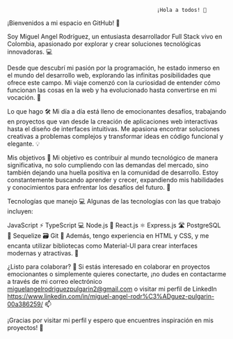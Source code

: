                                                     ¡Hola a todos! 👋
                                                    
¡Bienvenidos a mi espacio en GitHub! 🚀

Soy Miguel Angel Rodríguez, un entusiasta desarrollador Full Stack vivo en Colombia, apasionado por explorar y crear soluciones tecnológicas innovadoras. 💻


Desde que descubrí mi pasión por la programación, he estado inmerso en el mundo del desarrollo web, explorando las infinitas posibilidades que ofrece este campo. Mi viaje comenzó con la curiosidad de entender cómo funcionan las cosas en la web y ha evolucionado hasta convertirse en mi vocación. 🌟

Lo que hago 🛠️
Mi día a día está lleno de emocionantes desafíos, trabajando en proyectos que van desde la creación de aplicaciones web interactivas hasta el diseño de interfaces intuitivas. Me apasiona encontrar soluciones creativas a problemas complejos y transformar ideas en código funcional y elegante. 💡

Mis objetivos 🎯
Mi objetivo es contribuir al mundo tecnológico de manera significativa, no solo cumpliendo con las demandas del mercado, sino también dejando una huella positiva en la comunidad de desarrollo. Estoy constantemente buscando aprender y crecer, expandiendo mis habilidades y conocimientos para enfrentar los desafíos del futuro. 🌱

Tecnologías que manejo 💻
Algunas de las tecnologías con las que trabajo incluyen:

JavaScript ⚡
TypeScript 💻
Node.js 🚀
React.js ⚛️
Express.js 🛣️
PostgreSQL 🐘
Sequelize 🗃️
Git 📂
Además, tengo experiencia en HTML y CSS, y me encanta utilizar bibliotecas como Material-UI para crear interfaces modernas y atractivas. 🎨

¿Listo para colaborar? 🤝
Si estás interesado en colaborar en proyectos emocionantes o simplemente quieres conectarte, ¡no dudes en contactarme a través de mi correo electrónico miguelangelrodriguezpulgarin2@gmail.com o visitar mi perfil de LinkedIn https://www.linkedin.com/in/miguel-angel-rodr%C3%ADguez-pulgarin-00a386259/ 📫

¡Gracias por visitar mi perfil y espero que encuentres inspiración en mis proyectos! 🙏
